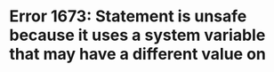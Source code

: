 # Error 1673: Statement is unsafe because it uses a system variable that may have a different value on

